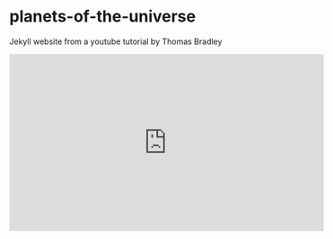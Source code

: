 # planets-of-the-universe

Jekyll website from a youtube tutorial by Thomas Bradley

<iframe width="560" height="315" src="https://www.youtube.com/embed/videoseries?list=PLWjCJDeWfDdfVEcLGAfdJn_HXyM4Y7_k-" frameborder="0" allowfullscreen></iframe>
